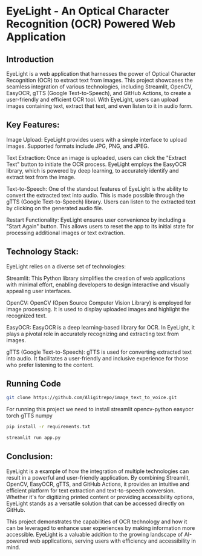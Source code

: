 # EyeLight - An Optical Character Recognition (OCR) Powered Web Application

## Introduction

EyeLight is a web application that harnesses the power of Optical Character Recognition (OCR) to extract text from images. This project showcases the seamless integration of various technologies, including Streamlit, OpenCV, EasyOCR, gTTS (Google Text-to-Speech), and GitHub Actions, to create a user-friendly and efficient OCR tool. With EyeLight, users can upload images containing text, extract that text, and even listen to it in audio form.


## Key Features:

Image Upload: EyeLight provides users with a simple interface to upload images. Supported formats include JPG, PNG, and JPEG.

Text Extraction: Once an image is uploaded, users can click the "Extract Text" button to initiate the OCR process. EyeLight employs the EasyOCR library, which is powered by deep learning, to accurately identify and extract text from the image.

Text-to-Speech: One of the standout features of EyeLight is the ability to convert the extracted text into audio. This is made possible through the gTTS (Google Text-to-Speech) library. Users can listen to the extracted text by clicking on the generated audio file.

Restart Functionality: EyeLight ensures user convenience by including a "Start Again" button. This allows users to reset the app to its initial state for processing additional images or text extraction.


## Technology Stack:

EyeLight relies on a diverse set of technologies:

Streamlit: This Python library simplifies the creation of web applications with minimal effort, enabling developers to design interactive and visually appealing user interfaces.

OpenCV: OpenCV (Open Source Computer Vision Library) is employed for image processing. It is used to display uploaded images and highlight the recognized text.

EasyOCR: EasyOCR is a deep learning-based library for OCR. In EyeLight, it plays a pivotal role in accurately recognizing and extracting text from images.

gTTS (Google Text-to-Speech): gTTS is used for converting extracted text into audio. It facilitates a user-friendly and inclusive experience for those who prefer listening to the content.

## Running Code

```bash
git clone https://github.com/Aligitrepo/image_text_to_voice.git
```
For running this project we need to install streamlit opencv-python easyocr torch gTTS numpy

```bash
pip install -r requirements.txt
```

```bash
streamlit run app.py
```

## Conclusion:

EyeLight is a example of how the integration of multiple technologies can result in a powerful and user-friendly application. By combining Streamlit, OpenCV, EasyOCR, gTTS, and GitHub Actions, it provides an intuitive and efficient platform for text extraction and text-to-speech conversion. Whether it's for digitizing printed content or providing accessibility options, EyeLight stands as a versatile solution that can be accessed directly on GitHub.

This project demonstrates the capabilities of OCR technology and how it can be leveraged to enhance user experiences by making information more accessible. EyeLight is a valuable addition to the growing landscape of AI-powered web applications, serving users with efficiency and accessibility in mind.









